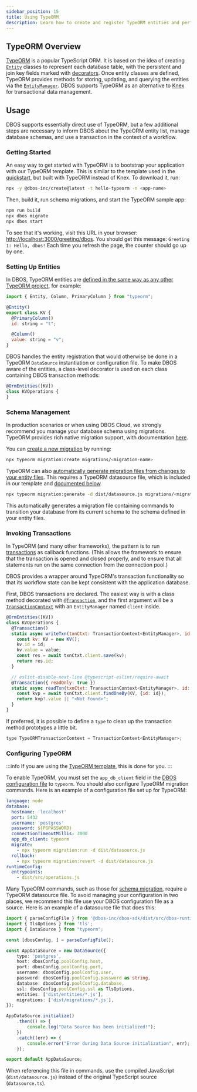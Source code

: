 ```yaml
---
sidebar_position: 15
title: Using TypeORM
description: Learn how to create and register TypeORM entities and perform transactional updates
---
```


## TypeORM Overview
[TypeORM](https://typeorm.io) is a popular TypeScript ORM.
It is based on the idea of creating [`Entity`](https://typeorm.io/entities) classes to represent each database table, with the persistent and join key fields marked with [decorators](https://typeorm.io/decorator-reference).
Once entity classes are defined, TypeORM provides methods for storing, updating, and querying the entities via the [`EntityManager`](https://typeorm.io/working-with-entity-manager).
DBOS supports TypeORM as an alternative to [Knex](https://knexjs.org/) for transactional data management.

## Usage
DBOS supports essentially direct use of TypeORM, but a few additional steps are necessary to inform DBOS about the TypeORM entity list, manage database schemas, and use a transaction in the context of a workflow.

### Getting Started

An easy way to get started with TypeORM is to bootstrap your application with our TypeORM template.
This is similar to the template used in the [quickstart](../../quickstart.md), but built with TypeORM instead of Knex.
To download it, run:

```bash
npx -y @dbos-inc/create@latest -t hello-typeorm -n <app-name>
```

Then, build it, run schema migrations, and start the TypeORM sample app:

```bash
npm run build
npx dbos migrate
npx dbos start
```

To see that it's working, visit this URL in your browser: [http://localhost:3000/greeting/dbos](http://localhost:3000/greeting/dbos).  You should get this message: `Greeting 1: Hello, dbos!` Each time you refresh the page, the counter should go up by one.

### Setting Up Entities

In DBOS, TypeORM entities are [defined in the same way as any other TypeORM project](https://typeorm.io/entities), for example:

```javascript
import { Entity, Column, PrimaryColumn } from "typeorm";

@Entity()
export class KV {
  @PrimaryColumn()
  id: string = "t";

  @Column()
  value: string = "v";
}
```

DBOS handles the entity registration that would otherwise be done in a TypeORM `DataSource` instantiation or configuration file.  To make DBOS aware of the entities, a class-level decorator is used on each class containing DBOS transaction methods:
```javascript
@OrmEntities([KV])
class KVOperations {
}
```

### Schema Management

In production scenarios or when using DBOS Cloud, we strongly recommend you manage your database schema using migrations.
TypeORM provides rich native migration support, with documentation [here](https://typeorm.io/migrations).

You can [create a new migration](https://typeorm.io/migrations#creating-a-new-migration) by running:

```bash
npx typeorm migration:create migrations/<migration-name>
```

TypeORM can also [automatically generate migration files from changes to your entity files](https://typeorm.io/migrations#generating-migrations).
This requires a TypeORM datasource file, which is included in our template and [documented below](#configuring-typeorm).

```bash
npx typeorm migration:generate -d dist/datasource.js migrations/<migration-name>
```

This automatically generates a migration file containing commands to transition your database from its current schema to the schema defined in your entity files.

### Invoking Transactions
In TypeORM (and many other frameworks), the pattern is to run [transactions](https://typeorm.io/transactions) as callback functions.  (This allows the framework to ensure that the transaction is opened and closed properly, and to ensure that all statements run on the same connection from the connection pool.)

DBOS provides a wrapper around TypeORM's transaction functionality so that its workflow state can be kept consistent with the application database.

First, DBOS transactions are declared.  The easiest way is with a class method decorated with [`@Transaction`](../reference/decorators.md#transaction), and the first argument will be a [`TransactionContext`](../reference/contexts.md#transactioncontextt) with an `EntityManager` named `client` inside.

```javascript
@OrmEntities([KV])
class KVOperations {
  @Transaction()
  static async writeTxn(txnCtxt: TransactionContext<EntityManager>, id: string, value: string) {
    const kv: KV = new KV();
    kv.id = id;
    kv.value = value;
    const res = await txnCtxt.client.save(kv);
    return res.id;
  }

  // eslint-disable-next-line @typescript-eslint/require-await
  @Transaction({ readOnly: true })
  static async readTxn(txnCtxt: TransactionContext<EntityManager>, id: string) {
    const kvp = await txnCtxt.client.findOneBy(KV, {id: id});
    return kvp?.value || "<Not Found>";
  }
}
```

If preferred, it is possible to define a `type` to clean up the transaction method prototypes a little bit.
```javascript
type TypeORMTransactionContext = TransactionContext<EntityManager>;
```

### Configuring TypeORM

:::info
If you are using the [TypeORM template](#getting-started), this is done for you.
:::

To enable TypeORM, you must set the `app_db_client` field in the [DBOS configuration file](../reference/configuration.md) to `typeorm`.
You should also configure TypeORM migration commands.
Here is an example of a configuration file set up for TypeORM:

```yaml
language: node
database:
  hostname: 'localhost'
  port: 5432
  username: 'postgres'
  password: ${PGPASSWORD}
  connectionTimeoutMillis: 3000
  app_db_client: typeorm
  migrate:
    - npx typeorm migration:run -d dist/datasource.js
  rollback:
    - npx typeorm migration:revert -d dist/datasource.js
runtimeConfig:
  entrypoints:
    - dist/src/operations.js
```

Many TypeORM commands, such as those for [schema migration](#schema-management), require a TypeORM datasource file.
To avoid managing your configuration in two places, we recommend this file use your DBOS configuration file as a source.
Here is an example of a datasource file that does this:

```typescript
import { parseConfigFile } from '@dbos-inc/dbos-sdk/dist/src/dbos-runtime/config';
import { TlsOptions } from 'tls';
import { DataSource } from "typeorm";

const [dbosConfig, ] = parseConfigFile();

const AppDataSource = new DataSource({
    type: 'postgres',
    host: dbosConfig.poolConfig.host,
    port: dbosConfig.poolConfig.port,
    username: dbosConfig.poolConfig.user,
    password: dbosConfig.poolConfig.password as string,
    database: dbosConfig.poolConfig.database,
    ssl: dbosConfig.poolConfig.ssl as TlsOptions,
    entities: ['dist/entities/*.js'],
    migrations: ['dist/migrations/*.js'],
});

AppDataSource.initialize()
    .then(() => {
        console.log("Data Source has been initialized!");
    })
    .catch((err) => {
        console.error("Error during Data Source initialization", err);
    });

export default AppDataSource;
```

When referencing this file in commands, use the compiled JavaScript (`dist/datasource.js`) instead of the original TypeScript source (`datasource.ts`).
